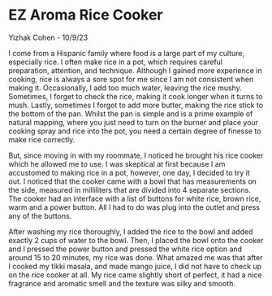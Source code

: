 # EZ Aroma Rice Cooker
Yizhak Cohen - 10/9/23 

I come from a Hispanic family where food is a large part of my culture, especially rice. I often make rice in a pot, which requires careful preparation, attention, and technique. Although I gained more experience in cooking, rice is always a sore spot for me since I am not consistent when making it. Occasionally, I add too much water, leaving the rice mushy. Sometimes, I forget to check the rice, making it cook longer when it turns to mush. Lastly, sometimes I forgot to add more butter, making the rice stick to the bottom of the pan. Whilst the pan is simple and is a prime example of natural mapping, where you just need to turn on the burner and place your cooking spray and rice into the pot, you need a certain degree of finesse to make rice correctly. 

But, since moving in with my roommate, I noticed he brought his rice cooker which he allowed me to use. I was skeptical at first because I am accustomed to making rice in a pot, however, one day, I decided to try it out. I noticed that the cooker came with a bowl that has measurements on the side, measured in milliliters that are divided into 4 separate sections. The cooker had an interface with a list of buttons for white rice, brown rice, warm and a power button. All I had to do was plug into the outlet and press any of the buttons. 

After washing my rice thoroughly, I added the rice to the bowl and added exactly 2 cups of water to the bowl. Then, I placed the bowl onto the cooker and I pressed the power button and pressed the white rice option and around 15 to 20 minutes, my rice was done. What amazed me was that after I cooked my tikki masala, and made mango juice, I did not have to check up on the rice cooker at all. My rice came slightly short of perfect, it had a nice fragrance and aromatic smell and the texture was silky and smooth. 

